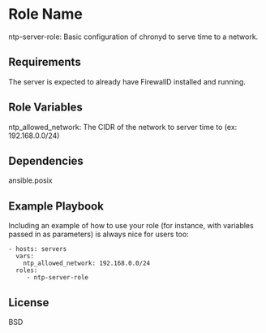Role Name
=========

ntp-server-role: Basic configuration of chronyd to serve time to a network.

Requirements
------------

The server is expected to already have FirewallD installed and running.

Role Variables
--------------

ntp_allowed_network: The CIDR of the network to server time to (ex: 192.168.0.0/24)

Dependencies
------------

ansible.posix

Example Playbook
----------------

Including an example of how to use your role (for instance, with variables passed in as parameters) is always nice for users too:

    - hosts: servers
      vars:
        ntp_allowed_network: 192.168.0.0/24
      roles:
         - ntp-server-role

License
-------

BSD
